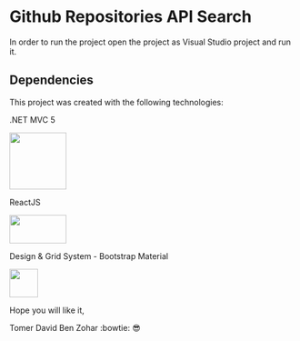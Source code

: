 # Github Repositories API Search
In order to run the project open the project as Visual Studio project and run it.


## Dependencies
This project was created with the following technologies:

.NET MVC 5

<img src="https://www.abc-groep.be/media/1420/mvc.png" width="100" height="100">

ReactJS

<img src="http://quintagroup.com/cms/js/js-image/react.js-logo.png/image" width="100" height="50">

Design & Grid System - Bootstrap Material

<img src="https://getbootstrap.com/assets/img/bootstrap-stack.png" width="50" height="50">

Hope you will like it,

Tomer David Ben Zohar :bowtie: :sunglasses:
